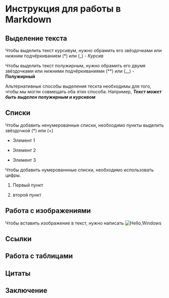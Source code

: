 # Инструкция для работы в Markdown

## Выделение текста

Чтобы выделить текст курсивум, нужно обрамить его звёздочками или нижним подчёркиванием (*) или (_) - *Курсив* 

Чтобы выделить текст полужирным, нужно обрамить его двумя звёздочками или нижними подчёркиваниями (**) или (__) - **Полужирный**

Альтернативные способы выделения тескта необходимы для того, чтобы мы могли совмещать оба этих способа. Например, **_Текст может быть выделен полужирным и курсивом_**

## Списки

Чтобы добавить ненумерованные списки, необходимо пункты выделить звёздочкой (*) или (+)

* Элемент 1

* Элемент 2 

+ Элемент 3

Чтобы добавить нумерованнные списки, необходимо использовать цифры.

1. Первый пункт 

2. второй пункт 

## Работа с изображениями

Чтобы вставить изображение в текст, нужно написать ![Hello,Windows](104731_O.jpg)

## Ссылки

## Работа с таблицами

## Цитаты

## Заключение